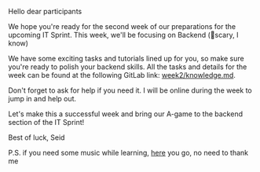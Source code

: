 Hello dear participants

We hope you're ready for the second week of our preparations for the upcoming IT Sprint. This week, we'll be focusing on Backend (👻scary, I know)

We have some exciting tasks and tutorials lined up for you, so make sure you're ready to polish your backend skills. All the tasks and details for the week can be found at the following GitLab link: [week2/knowledge.md](knowledge.md).

Don't forget to ask for help if you need it. I will be online during the week to jump in and help out.

Let's make this a successful week and bring our A-game to the backend section of the IT Sprint!

Best of luck,
Seid

P.S. if you need some music while learning, [here](https://www.youtube.com/watch?v=fCt2_AsCWKI&ab_channel=NFQAsia) you go, no need to thank me

